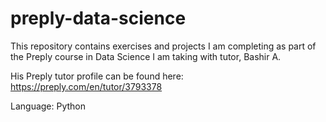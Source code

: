 # preply-data-science
This repository contains exercises and projects I am completing as part of the Preply course in Data Science I am taking with tutor, Bashir A.

His Preply tutor profile can be found here: https://preply.com/en/tutor/3793378

Language: Python
